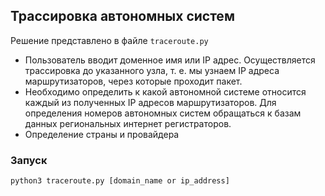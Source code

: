 ## Трассировка автономных систем
Решение представлено в файле `traceroute.py`
* Пользователь вводит доменное имя
или IP адрес. Осуществляется трассировка до указанного узла, т. е. мы узнаем IP адреса маршрутизаторов, через которые проходит пакет. 
* Необходимо определить к какой автономной системе относится каждый из полученных IP адресов
маршрутизаторов. Для определения номеров автономных систем обращаться к базам данных
региональных интернет регистраторов.
* Определение страны и провайдера

### Запуск
```sh
python3 traceroute.py [domain_name or ip_address]
```
